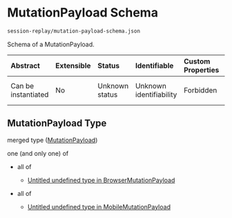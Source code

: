 # MutationPayload Schema

```txt
session-replay/mutation-payload-schema.json
```

Schema of a MutationPayload.

| Abstract            | Extensible | Status         | Identifiable            | Custom Properties | Additional Properties | Access Restrictions | Defined In                                                                                                |
| :------------------ | :--------- | :------------- | :---------------------- | :---------------- | :-------------------- | :------------------ | :-------------------------------------------------------------------------------------------------------- |
| Can be instantiated | No         | Unknown status | Unknown identifiability | Forbidden         | Allowed               | none                | [mutation-payload-schema.json](../out/session-replay/mutation-payload-schema.json "open original schema") |

## MutationPayload Type

merged type ([MutationPayload](mutation-payload-schema-2.md))

one (and only one) of

* all of

  * [Untitled undefined type in BrowserMutationPayload](mutation-payload-schema-allof-0.md "check type definition")

* all of

  * [Untitled undefined type in MobileMutationPayload](mutation-payload-schema-1-allof-0.md "check type definition")
